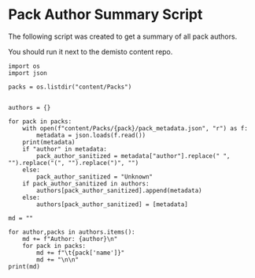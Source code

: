 # Pack Author Summary Script
The following script was created to get a summary of all pack authors.

You should run it next to the demisto content repo.



```
import os
import json

packs = os.listdir("content/Packs")


authors = {}

for pack in packs:
    with open(f"content/Packs/{pack}/pack_metadata.json", "r") as f:
        metadata = json.loads(f.read())
    print(metadata)
    if "author" in metadata:
        pack_author_sanitized = metadata["author"].replace(" ", "").replace("(", "").replace(")", "") 
    else:
        pack_author_sanitized = "Unknown"
    if pack_author_sanitized in authors:
        authors[pack_author_sanitized].append(metadata)
    else:
        authors[pack_author_sanitized] = [metadata]

md = ""

for author,packs in authors.items():
    md += f"Author: {author}\n"
    for pack in packs:
        md += f"\t{pack['name']}"
        md += "\n\n"
print(md)
```

